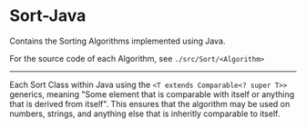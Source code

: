 Sort-Java
=========

Contains the Sorting Algorithms implemented using Java.

For the source code of each Algorithm, see `./src/Sort/<Algorithm>`

<hr>

Each Sort Class within Java using the `<T extends Comparable<? super T>>` generics, meaning "Some element that is comparable with itself or anything that is derived from itself". This ensures that the algorithm may be used on numbers, strings, and anything else that is inheritly comparable to itself.
